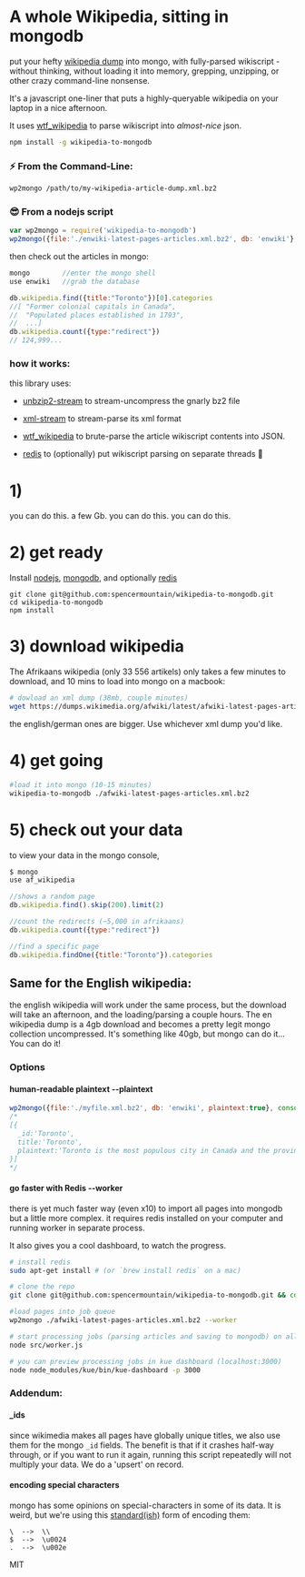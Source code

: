 # A whole Wikipedia, sitting in mongodb
put your hefty [wikipedia dump](https://dumps.wikimedia.org) into mongo, with fully-parsed wikiscript - without thinking, without loading it into memory, grepping, unzipping, or other crazy command-line nonsense.

It's a javascript one-liner that puts a highly-queryable wikipedia on your laptop in a nice afternoon.

It uses [wtf_wikipedia](https://github.com/spencermountain/wtf_wikipedia) to parse wikiscript into *almost-nice* json.

```bash
npm install -g wikipedia-to-mongodb
```
### ⚡ From the Command-Line:
```bash
wp2mongo /path/to/my-wikipedia-article-dump.xml.bz2
```
### 😎 From a nodejs script
```js
var wp2mongo = require('wikipedia-to-mongodb')
wp2mongo({file:'./enwiki-latest-pages-articles.xml.bz2', db: 'enwiki'}, callback)
```

then check out the articles in mongo:
````javascript
mongo        //enter the mongo shell
use enwiki   //grab the database

db.wikipedia.find({title:"Toronto"})[0].categories
//[ "Former colonial capitals in Canada",
//  "Populated places established in 1793",
//  ...]
db.wikipedia.count({type:"redirect"})
// 124,999...
````

### how it works:
this library uses:
* [unbzip2-stream](https://github.com/regular/unbzip2-stream) to stream-uncompress the gnarly bz2 file

* [xml-stream](https://github.com/assistunion/xml-stream) to stream-parse its xml format

* [wtf_wikipedia](https://github.com/spencermountain/wtf_wikipedia) to brute-parse the article wikiscript contents into JSON.

* [redis](http://redis.io/) to (optionally) put wikiscript parsing on separate threads :metal:

# 1)
you can do this.
a few Gb. you can do this.
you can do this.
# 2) get ready
Install [nodejs](https://nodejs.org/en/), [mongodb](https://docs.mongodb.com/manual/installation/), and optionally [redis](http://redis.io/)

```
git clone git@github.com:spencermountain/wikipedia-to-mongodb.git
cd wikipedia-to-mongodb
npm install
```

# 3) download wikipedia
The Afrikaans wikipedia (only 33 556 artikels) only takes a few minutes to download, and 10 mins to load into mongo on a macbook:
```bash
# dowload an xml dump (38mb, couple minutes)
wget https://dumps.wikimedia.org/afwiki/latest/afwiki-latest-pages-articles.xml.bz2
```
the english/german ones are bigger. Use whichever xml dump you'd like.

# 4) get going
```bash
#load it into mongo (10-15 minutes)
wikipedia-to-mongodb ./afwiki-latest-pages-articles.xml.bz2
```

# 5) check out your data
to view your data in the mongo console,
````javascript
$ mongo
use af_wikipedia

//shows a random page
db.wikipedia.find().skip(200).limit(2)

//count the redirects (~5,000 in afrikaans)
db.wikipedia.count({type:"redirect"})

//find a specific page
db.wikipedia.findOne({title:"Toronto"}).categories
````


## Same for the English wikipedia:
the english wikipedia will work under the same process, but
the download will take an afternoon, and the loading/parsing a couple hours. The en wikipedia dump is a 4gb download and becomes a pretty legit mongo collection uncompressed. It's something like 40gb, but mongo can do it... You can do it!


### Options
#### human-readable plaintext **--plaintext**
```js
wp2mongo({file:'./myfile.xml.bz2', db: 'enwiki', plaintext:true}, console.log)
/*
[{
  _id:'Toronto',
  title:'Toronto',
  plaintext:'Toronto is the most populous city in Canada and the provincial capital...'
}]
*/
```
#### go faster with Redis **--worker**
there is yet much faster way (even x10) to import all pages into mongodb but a little more complex. it requires redis installed on your computer and running worker in separate process.

It also gives you a cool dashboard, to watch the progress.
````bash
# install redis
sudo apt-get install # (or `brew install redis` on a mac)

# clone the repo
git clone git@github.com:spencermountain/wikipedia-to-mongodb.git && cd wikipedia-to-mongodb

#load pages into job queue
wp2mongo ./afwiki-latest-pages-articles.xml.bz2 --worker

# start processing jobs (parsing articles and saving to mongodb) on all CPU's
node src/worker.js

# you can preview processing jobs in kue dashboard (localhost:3000)
node node_modules/kue/bin/kue-dashboard -p 3000
````

### Addendum:
#### \_ids
since wikimedia makes all pages have globally unique titles, we also use them for the mongo `_id` fields.
The benefit is that if it crashes half-way through, or if you want to run it again, running this script repeatedly will not multiply your data. We do a 'upsert' on record.

#### encoding special characters
mongo has some opinions on special-characters in some of its data. It is weird, but we're using this [standard(ish)](https://stackoverflow.com/a/30254815/168877) form of encoding them:
```
\  -->  \\
$  -->  \u0024
.  -->  \u002e
```

MIT
